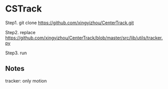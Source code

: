 # CSTrack

Step1.  git clone https://github.com/xingyizhou/CenterTrack.git


Step2. replace https://github.com/xingyizhou/CenterTrack/blob/master/src/lib/utils/tracker.py


Step3. run


## Notes
tracker: only motion

